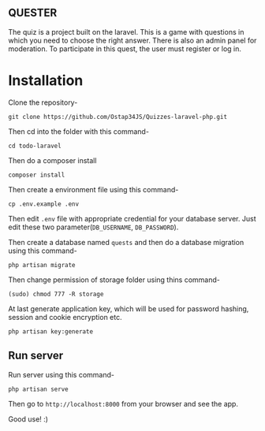 ## QUESTER ##

The quiz is a project built on the laravel. This is a game with questions in which you need to choose the right answer. There is also an admin panel for moderation. To participate in this quest, the user must register or log in.

# Installation

Clone the repository-
```
git clone https://github.com/Ostap34JS/Quizzes-laravel-php.git
```

Then cd into the folder with this command-
```
cd todo-laravel
```

Then do a composer install
```
composer install
```

Then create a environment file using this command-
```
cp .env.example .env
```

Then edit `.env` file with appropriate credential for your database server. Just edit these two parameter(`DB_USERNAME`, `DB_PASSWORD`).

Then create a database named `quests` and then do a database migration using this command-
```
php artisan migrate
```

Then change permission of storage folder using thins command-
```
(sudo) chmod 777 -R storage
```

At last generate application key, which will be used for password hashing, session and cookie encryption etc.
```
php artisan key:generate
```

## Run server

Run server using this command-
```
php artisan serve
```

Then go to `http://localhost:8000` from your browser and see the app.


Good use! :)
